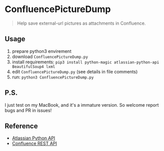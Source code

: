 # ConfluencePictureDump

> Help save external-url pictures as attachments in Confluence.

## Usage
1. prepare python3 envirement
2. download `ConfluencePictureDump.py`
3. install requirements: `pip3 install python-magic atlassian-python-api BeautifulSoup4 lxml`
4. edit `ConfluencePictureDump.py` (see details in file comments)
5. run: `python3 ConfluencePictureDump.py`

## P.S.
I just test on my MacBook, and it's a immature version.
So welcome report bugs and PR in issues!

## Reference
- [Atlassian Python API](https://atlassian-python-api.readthedocs.io/confluence.html)
- [Confluence REST API](https://developer.atlassian.com/cloud/confluence/rest/intro/)
